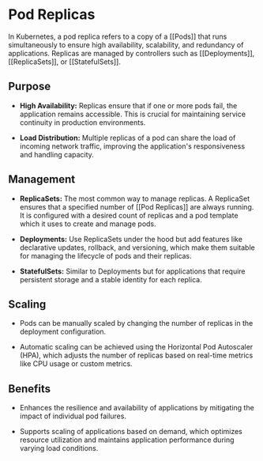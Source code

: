 # Pod Replicas

In Kubernetes, a pod replica refers to a copy of a [[Pods]] that runs simultaneously to ensure high availability, scalability, and redundancy of applications. Replicas are managed by controllers such as [[Deployments]], [[ReplicaSets]], or [[StatefulSets]].

## Purpose

- **High Availability:** Replicas ensure that if one or more pods fail, the application remains accessible. This is crucial for maintaining service continuity in production environments.

- **Load Distribution:** Multiple replicas of a pod can share the load of incoming network traffic, improving the application's responsiveness and handling capacity.

## Management

- **ReplicaSets:** The most common way to manage replicas. A ReplicaSet ensures that a specified number of [[Pod Replicas]] are always running. It is configured with a desired count of replicas and a pod template which it uses to create and manage pods.

- **Deployments:** Use ReplicaSets under the hood but add features like declarative updates, rollback, and versioning, which make them suitable for managing the lifecycle of pods and their replicas.

- **StatefulSets:** Similar to Deployments but for applications that require persistent storage and a stable identity for each replica.

## Scaling

- Pods can be manually scaled by changing the number of replicas in the deployment configuration.

- Automatic scaling can be achieved using the Horizontal Pod Autoscaler (HPA), which adjusts the number of replicas based on real-time metrics like CPU usage or custom metrics.

## Benefits

- Enhances the resilience and availability of applications by mitigating the impact of individual pod failures.

- Supports scaling of applications based on demand, which optimizes resource utilization and maintains application performance during varying load conditions.